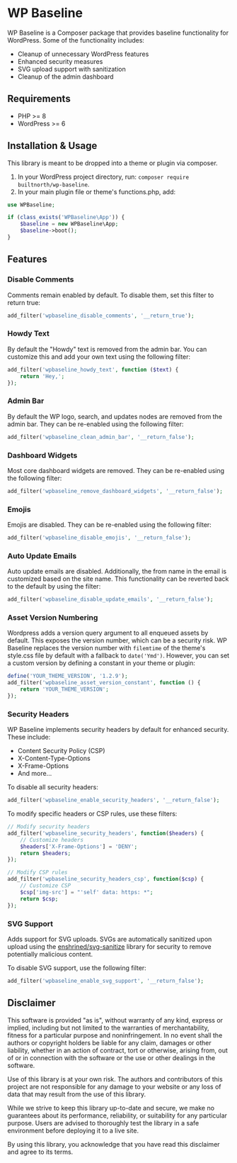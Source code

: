 # WP Baseline

WP Baseline is a Composer package that provides baseline functionality for WordPress. Some of the functionality includes:

-   Cleanup of unnecessary WordPress features
-   Enhanced security measures
-   SVG upload support with sanitization
-   Cleanup of the admin dashboard

## Requirements

-   PHP >= 8
-   WordPress >= 6

## Installation & Usage

This library is meant to be dropped into a theme or plugin via composer.

1. In your WordPress project directory, run: `composer require builtnorth/wp-baseline`.
2. In your main plugin file or theme's functions.php, add:

```php
use WPBaseline;

if (class_exists('WPBaseline\App')) {
    $baseline = new WPBaseline\App;
    $baseline->boot();
}
```

## Features

### Disable Comments

Comments remain enabled by default. To disable them, set this filter to return true:

```php
add_filter('wpbaseline_disable_comments', '__return_true');
```

### Howdy Text

By default the "Howdy" text is removed from the admin bar. You can customize this and add your own text using the following filter:

```php
add_filter('wpbaseline_howdy_text', function ($text) {
    return 'Hey,';
});
```

### Admin Bar

By default the WP logo, search, and updates nodes are removed from the admin bar. They can be re-enabled using the following filter:

```php
add_filter('wpbaseline_clean_admin_bar', '__return_false');
```

### Dashboard Widgets

Most core dashboard widgets are removed. They can be re-enabled using the following filter:

```php
add_filter('wpbaseline_remove_dashboard_widgets', '__return_false');
```

### Emojis

Emojis are disabled. They can be re-enabled using the following filter:

```php
add_filter('wpbaseline_disable_emojis', '__return_false');
```

### Auto Update Emails

Auto update emails are disabled. Additionally, the from name in the email is customized based on the site name. This functionality can be reverted back to the default by using the filter:

```php
add_filter('wpbaseline_disable_update_emails', '__return_false');
```

### Asset Version Numbering

Wordpress adds a version query argument to all enqueued assets by default. This exposes the version number, which can be a security risk. WP Baseline replaces the version number with `filemtime` of the theme's style.css file by default with a fallback to `date('Ymd')`. However, you can set a custom version by defining a constant in your theme or plugin:

```php
define('YOUR_THEME_VERSION', '1.2.9');
add_filter('wpbaseline_asset_version_constant', function () {
    return 'YOUR_THEME_VERSION';
});
```

### Security Headers

WP Baseline implements security headers by default for enhanced security. These include:

-   Content Security Policy (CSP)
-   X-Content-Type-Options
-   X-Frame-Options
-   And more...

To disable all security headers:

```php
add_filter('wpbaseline_enable_security_headers', '__return_false');
```

To modify specific headers or CSP rules, use these filters:

```php
// Modify security headers
add_filter('wpbaseline_security_headers', function($headers) {
    // Customize headers
    $headers['X-Frame-Options'] = 'DENY';
    return $headers;
});

// Modify CSP rules
add_filter('wpbaseline_security_headers_csp', function($csp) {
    // Customize CSP
    $csp['img-src'] = "'self' data: https: *";
    return $csp;
});
```

### SVG Support

Adds support for SVG uploads. SVGs are automatically sanitized upon upload using the [enshrined/svg-sanitize](https://github.com/darylldoyle/svg-sanitizer) library for security to remove potentially malicious content.

To disable SVG support, use the following filter:

```php
add_filter('wpbaseline_enable_svg_support', '__return_false');
```

## Disclaimer

This software is provided "as is", without warranty of any kind, express or implied, including but not limited to the warranties of merchantability, fitness for a particular purpose and noninfringement. In no event shall the authors or copyright holders be liable for any claim, damages or other liability, whether in an action of contract, tort or otherwise, arising from, out of or in connection with the software or the use or other dealings in the software.

Use of this library is at your own risk. The authors and contributors of this project are not responsible for any damage to your website or any loss of data that may result from the use of this library.

While we strive to keep this library up-to-date and secure, we make no guarantees about its performance, reliability, or suitability for any particular purpose. Users are advised to thoroughly test the library in a safe environment before deploying it to a live site.

By using this library, you acknowledge that you have read this disclaimer and agree to its terms.
